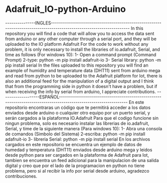 # Adafruit_IO-python-Arduino

---------------INGLES---------------------------------------------------------------------------------------------------------------------
In this repository you will find a code that will allow you to access the data sent from arduino or any other computer through a serial port, and they will be uploaded to the IO platform Adafruit For the code to work without any problem, it is only necessary to install the libraries of io.adafruit, Serial, and time as follows (For windows 10):
1- Open a command prompt (Command Prompt) 
2-type: python -m pip install adafruit-io 
3- Serial library: python -m pip install serial 
In the files uploaded to this repository you will find an example of humidity and temperature data (DHT11) sent from arduino mega and read from python to be uploaded to the Adafruit platform for Iot, there is also an additional feed for the manipulation of a digital output and I think that from the programming side in python it doesn't have a problem, but if when receiving the info by serial from arduino, I appreciate contributions.
-------------------ESPAÑOL----------------------------------------------------------------------------------------------------------------
En este repositorio encontraras un código que te permitirá acceder a los datos enviados desde arduino o cualquier otro equipo por un puerto serial, y serán cargados a la plataforma IO.Adafruit
Para que el codigo funcione sin ningun problema, solo es necesario instalar las librerias de io.adafruit, Serial, y time de la siguiente manera  (Para windows 10):
1- Abra una consola de comandos (Simbolo del Sistema)
2-escriba: python -m  pip  install  adafruit-io
3- libreria Serial: python -m pip install serial
En los archivos cargados en este repositorio se encuentra un ejemplo de datos de humedad y temperatura (DHT11) enviados desde arduino mega y leidos desde python para ser cargados en la plataforma de Adafruit para Iot, tambien se encuentra un feed adicional para la manipulacion de una salida digital y creo que por el lado de la programacion en python no tiene problema, pero si al recibir la info por serial desde arduino, agradezco contribuciones.
